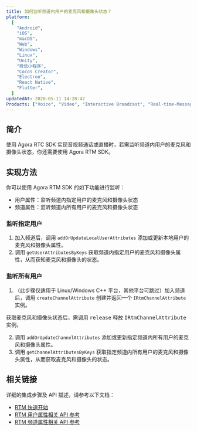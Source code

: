 ```yaml
---
title: 如何监听频道内用户的麦克风和摄像头状态？
platform:
  [
    "Android",
    "iOS",
    "macOS",
    "Web",
    "Windows",
    "Linux",
    "Unity",
    "微信小程序",
    "Cocos Creator",
    "Electron",
    "React Native",
    "Flutter",
  ]
updatedAt: 2020-05-11 14:28:42
Products: ["Voice", "Video", "Interactive Broadcast", "Real-time-Messaging"]
---
```


## 简介

使用 Agora RTC SDK 实现音视频通话或直播时，若需监听频道内用户的麦克风和摄像头状态，你还需要使用 Agora RTM SDK。

## 实现方法

你可以使用 Agora RTM SDK 的如下功能进行监听：

- 用户属性：监听频道内指定用户的麦克风和摄像头状态
- 频道属性：监听频道内所有用户的麦克风和摄像头状态

### 监听指定用户

1. 加入频道后，调用 `addOrUpdateLocalUserAttributes` 添加或更新本地用户的麦克风和摄像头属性。
2. 调用 `getUserAttributesByKeys` 获取频道内指定用户的麦克风和摄像头属性，从而获知麦克风和摄像头的状态。

### 监听所有用户

1. （此步骤仅适用于 Linux/Windows C++ 平台，其他平台可跳过）加入频道后，调用 `createChannelAttribute` 创建并返回一个 `IRtmChannelAttribute` 实例。

<div class="alert note">获取麦克风和摄像头状态后，需调用 <tt>release</tt> 释放 <tt>IRtmChannelAttribute</tt> 实例。</div>

2. 调用 `addOrUpdateChannelAttributes` 添加或更新指定频道内所有用户的麦克风和摄像头属性。
3. 调用 `getChannelAttributesByKeys` 获取指定频道内所有用户的麦克风和摄像头属性，从而获取麦克风和摄像头的状态。

## 相关链接

详细的集成步骤及 API 描述，请参考以下文档：

- [RTM 快速开始](https://docs.agora.io/cn/Real-time-Messaging/messaging_android?platform=Android)
- [RTM 用户属性相关 API 参考](https://docs.agora.io/cn/Real-time-Messaging/API%20Reference/RTM_java/index.html#attributes)
- [RTM 频道属性相关 API 参考](https://docs.agora.io/cn/Real-time-Messaging/API%20Reference/RTM_java/index.html#channelattributes)
